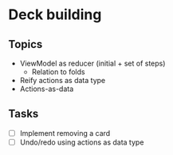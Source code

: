 # Deck building

## Topics

- ViewModel as reducer (initial + set of steps)
  - Relation to folds
- Reify actions as data type
- Actions-as-data

## Tasks

- [ ] Implement removing a card
- [ ] Undo/redo using actions as data type